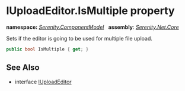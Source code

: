 # IUploadEditor.IsMultiple property
**namespace:** *[Serenity.ComponentModel](../../README.md#serenity.componentmodel-namespace)*   **assembly**: *[Serenity.Net.Core](../../README.md)*

Sets if the editor is going to be used for multiple file upload.

```csharp
public bool IsMultiple { get; }
```

## See Also

* interface [IUploadEditor](../IUploadEditor.md)